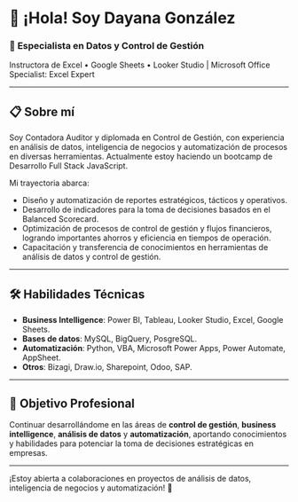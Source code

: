 # 👋 ¡Hola! Soy Dayana González

### 🌟 **Especialista en Datos y Control de Gestión**  
Instructora de Excel • Google Sheets • Looker Studio | Microsoft Office Specialist: Excel Expert  

---

## 📋 **Sobre mí**  
Soy Contadora Auditor y diplomada en Control de Gestión, con experiencia en análisis de datos, inteligencia de negocios y automatización de procesos en diversas herramientas.
Actualmente estoy haciendo un bootcamp de Desarrollo Full Stack JavaScript.

Mi trayectoria abarca:  
- Diseño y automatización de reportes estratégicos, tácticos y operativos.  
- Desarrollo de indicadores para la toma de decisiones basados en el Balanced Scorecard.  
- Optimización de procesos de control de gestión y flujos financieros, logrando importantes ahorros y eficiencia en tiempos de operación.  
- Capacitación y transferencia de conocimientos en herramientas de análisis de datos y control de gestión.  

---

## 🛠️ **Habilidades Técnicas**  
- **Business Intelligence**: Power BI, Tableau, Looker Studio, Excel, Google Sheets.
- **Bases de datos**: MySQL, BigQuery, PosgreSQL.  
- **Automatización**: Python, VBA, Microsoft Power Apps, Power Automate, AppSheet.
- **Otros**: Bizagi, Draw.io, Sharepoint, Odoo, SAP.

---

## 🎯 **Objetivo Profesional**  
Continuar desarrollándome en las áreas de **control de gestión**, **business intelligence**, **análisis de datos** y **automatización**, aportando conocimientos y habilidades para potenciar la toma de decisiones estratégicas en empresas.  

---

¡Estoy abierta a colaboraciones en proyectos de análisis de datos, inteligencia de negocios y automatización! 🚀  

<!--
**dayanajgp/dayanajgp** is a ✨ _special_ ✨ repository because its `README.md` (this file) appears on your GitHub profile.
## 📫 **Conecta conmigo**  
- ✉️ **Correo**: [correo@gmail.com](mailto:josseirysgp@gmail.com)  
- 💼 **LinkedIn**: [Nombre y Apellido](https://www.linkedin.com/in/direccion/)  
-->
